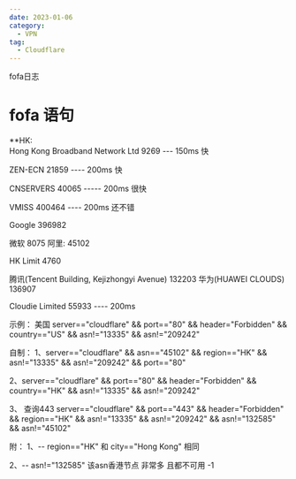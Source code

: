 ```yaml
---
date: 2023-01-06
category:
  - VPN
tag:
  - Cloudflare
---
```


fofa日志
<!-- more -->

# fofa 语句

**HK:  
Hong Kong Broadband Network Ltd   9269  ---  150ms  快

ZEN-ECN 21859	 ---- 200ms 快

CNSERVERS		40065 ----- 200ms  很快

VMISS	400464     ----    200ms   还不错

Google 396982

微软     8075
阿里: 45102

HK Limit 4760

腾讯(Tencent Building, Kejizhongyi Avenue)     132203
华为(HUAWEI CLOUDS)     136907

 Cloudie Limited	55933  ----   200ms


示例：  美国
server=="cloudflare" && port=="80" && header="Forbidden" && country=="US" && asn!="13335" && asn!="209242"

自制：
1、server=="cloudflare" && asn=="45102" && region=="HK" && asn!="13335" && asn!="209242" && port=="80"

2、server=="cloudflare" && port=="80" && header="Forbidden" && country=="HK" && asn!="13335" && asn!="209242"

3、 查询443 server=="cloudflare" && port=="443" && header="Forbidden" && region=="HK" && asn!="13335" && asn!="209242" && asn!="132585" && asn!="45102"

附：
1、-- region=="HK"  和 city=="Hong Kong"  相同

2、-- asn!="132585"    该asn香港节点 非常多   且都不可用  -1